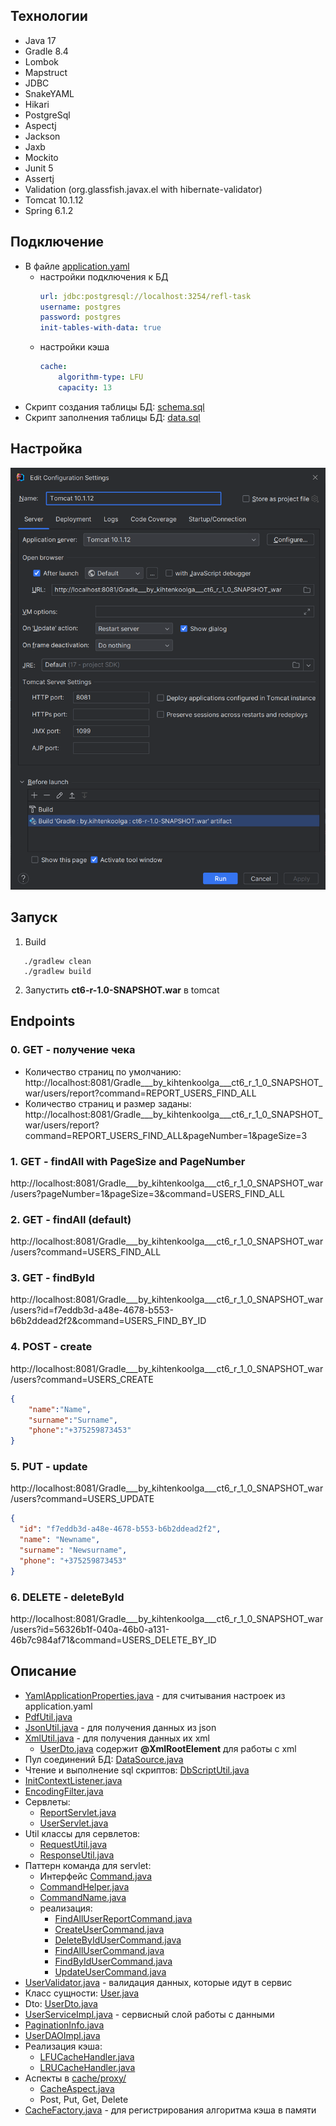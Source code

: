 ## Технологии
  - Java 17
  - Gradle 8.4
  - Lombok
  - Mapstruct
  - JDBC
  - SnakeYAML
  - Hikari
  - PostgreSql
  - Aspectj
  - Jackson 
  - Jaxb 
  - Mockito
  - Junit 5
  - Assertj
  - Validation (org.glassfish.javax.el with hibernate-validator)
  - Tomcat 10.1.12
  - Spring 6.1.2

## Подключение
- В файле [application.yaml](src%2Fmain%2Fresources%2Fapplication.yaml) 
  - настройки подключения к БД
      ```yaml 
      url: jdbc:postgresql://localhost:3254/refl-task
      username: postgres
      password: postgres
      init-tables-with-data: true
      ```
  - настройки кэша 
    ```yaml
    cache:
        algorithm-type: LFU
        capacity: 13
    ```
- Скрипт создания таблицы БД: [schema.sql](src%2Fmain%2Fresources%2Fschema.sql)
- Скрипт заполнения таблицы БД: [data.sql](src%2Fmain%2Fresources%2Fdata.sql)

## Настройка
![img.png](img.png)

## Запуск
1. Build
```
   ./gradlew clean
   ./gradlew build
```
2. Запустить __ct6-r-1.0-SNAPSHOT.war__ в tomcat
## Endpoints
### 0. GET - получение чека
- Количество страниц по умолчанию:  http://localhost:8081/Gradle___by_kihtenkoolga___ct6_r_1_0_SNAPSHOT_war/users/report?command=REPORT_USERS_FIND_ALL
- Количество страниц и размер заданы:  http://localhost:8081/Gradle___by_kihtenkoolga___ct6_r_1_0_SNAPSHOT_war/users/report?command=REPORT_USERS_FIND_ALL&pageNumber=1&pageSize=3
### 1. GET - findAll with PageSize and PageNumber
http://localhost:8081/Gradle___by_kihtenkoolga___ct6_r_1_0_SNAPSHOT_war/users?pageNumber=1&pageSize=3&command=USERS_FIND_ALL

### 2. GET - findAll (default)
http://localhost:8081/Gradle___by_kihtenkoolga___ct6_r_1_0_SNAPSHOT_war/users?command=USERS_FIND_ALL

### 3. GET - findById
http://localhost:8081/Gradle___by_kihtenkoolga___ct6_r_1_0_SNAPSHOT_war/users?id=f7eddb3d-a48e-4678-b553-b6b2ddead2f2&command=USERS_FIND_BY_ID

### 4. POST - create
http://localhost:8081/Gradle___by_kihtenkoolga___ct6_r_1_0_SNAPSHOT_war/users?command=USERS_CREATE
```json
{
    "name":"Name",
    "surname":"Surname",
    "phone":"+375259873453"
}
```

### 5. PUT - update
http://localhost:8081/Gradle___by_kihtenkoolga___ct6_r_1_0_SNAPSHOT_war/users?command=USERS_UPDATE
```json
{
  "id": "f7eddb3d-a48e-4678-b553-b6b2ddead2f2",
  "name": "Newname",
  "surname": "Newsurname",
  "phone": "+375259873453"
}
```

### 6. DELETE - deleteById
http://localhost:8081/Gradle___by_kihtenkoolga___ct6_r_1_0_SNAPSHOT_war/users?id=56326b1f-040a-46b0-a131-46b7c984af71&command=USERS_DELETE_BY_ID

## Описание
- [YamlApplicationProperties.java](src%2Fmain%2Fjava%2Fby%2Fkihtenkoolga%2Futil%2Fproperty%2FYamlApplicationProperties.java) - для считывания настроек из application.yaml
- [PdfUtil.java](src%2Fmain%2Fjava%2Fby%2Fkihtenkoolga%2Futil%2Ffactory%2Fimpl%2FPdfUtil.java)
- [JsonUtil.java](src%2Fmain%2Fjava%2Fby%2Fkihtenkoolga%2Futil%2Ffactory%2Fimpl%2FJsonUtil.java) - для получения данных из json 
- [XmlUtil.java](src%2Fmain%2Fjava%2Fby%2Fkihtenkoolga%2Futil%2Ffactory%2Fimpl%2FXmlUtil.java) - для получения данных их xml
  - [UserDto.java](src%2Fmain%2Fjava%2Fby%2Fkihtenkoolga%2Fdto%2FUserDto.java) содержит __@XmlRootElement__ для работы с xml
- Пул соединений БД: [DataSource.java](src%2Fmain%2Fjava%2Fby%2Fkihtenkoolga%2Fconfig%2FDataSource.java)
- Чтение и выполнение sql скриптов: [DbScriptUtil.java](src%2Fmain%2Fjava%2Fby%2Fkihtenkoolga%2Futil%2FDbScriptUtil.java)
- [InitContextListener.java](src%2Fmain%2Fjava%2Fby%2Fkihtenkoolga%2Flistener%2FInitContextListener.java)
- [EncodingFilter.java](src%2Fmain%2Fjava%2Fby%2Fkihtenkoolga%2Ffilter%2FEncodingFilter.java)
- Сервлеты:
  - [ReportServlet.java](src%2Fmain%2Fjava%2Fby%2Fkihtenkoolga%2Fcontroller%2FReportServlet.java)
  - [UserServlet.java](src%2Fmain%2Fjava%2Fby%2Fkihtenkoolga%2Fcontroller%2FUserServlet.java)
- Util классы для сервлетов:
  - [RequestUtil.java](src%2Fmain%2Fjava%2Fby%2Fkihtenkoolga%2Futil%2FRequestUtil.java)
  - [ResponseUtil.java](src%2Fmain%2Fjava%2Fby%2Fkihtenkoolga%2Futil%2FResponseUtil.java)
- Паттерн команда для servlet:
  - Интерфейс [Command.java](src%2Fmain%2Fjava%2Fby%2Fkihtenkoolga%2Fcommand%2FCommand.java)
  - [CommandHelper.java](src%2Fmain%2Fjava%2Fby%2Fkihtenkoolga%2Fcommand%2FCommandHelper.java)
  - [CommandName.java](src%2Fmain%2Fjava%2Fby%2Fkihtenkoolga%2Fcommand%2FCommandName.java)
  - реализация:
    - [FindAllUserReportCommand.java](src%2Fmain%2Fjava%2Fby%2Fkihtenkoolga%2Fcommand%2Fimpl%2Fuser%2Freport%2FFindAllUserReportCommand.java)
    - [CreateUserCommand.java](src%2Fmain%2Fjava%2Fby%2Fkihtenkoolga%2Fcommand%2Fimpl%2Fuser%2FCreateUserCommand.java)
    - [DeleteByIdUserCommand.java](src%2Fmain%2Fjava%2Fby%2Fkihtenkoolga%2Fcommand%2Fimpl%2Fuser%2FDeleteByIdUserCommand.java)
    - [FindAllUserCommand.java](src%2Fmain%2Fjava%2Fby%2Fkihtenkoolga%2Fcommand%2Fimpl%2Fuser%2FFindAllUserCommand.java)
    - [FindByIdUserCommand.java](src%2Fmain%2Fjava%2Fby%2Fkihtenkoolga%2Fcommand%2Fimpl%2Fuser%2FFindByIdUserCommand.java)
    - [UpdateUserCommand.java](src%2Fmain%2Fjava%2Fby%2Fkihtenkoolga%2Fcommand%2Fimpl%2Fuser%2FUpdateUserCommand.java)
- [UserValidator.java](src%2Fmain%2Fjava%2Fby%2Fkihtenkoolga%2Fvalidator%2FUserValidator.java) - валидация данных, которые идут в сервис
- Класс сущности: [User.java](src%2Fmain%2Fjava%2Fby%2Fkihtenkoolga%2Fmodel%2FUser.java)
- Dto: [UserDto.java](src%2Fmain%2Fjava%2Fby%2Fkihtenkoolga%2Fdto%2FUserDto.java)
- [UserServiceImpl.java](src%2Fmain%2Fjava%2Fby%2Fkihtenkoolga%2Fservice%2Fimpl%2FUserServiceImpl.java) - сервисный слой работы с данными
- [PaginationInfo.java](src%2Fmain%2Fjava%2Fby%2Fkihtenkoolga%2Fconfig%2FPaginationInfo.java)
- [UserDAOImpl.java](src%2Fmain%2Fjava%2Fby%2Fkihtenkoolga%2Fdao%2FUserDAOImpl.java)
- Реализация кэша:
  - [LFUCacheHandler.java](src%2Fmain%2Fjava%2Fby%2Fkihtenkoolga%2Fcache%2Fhandler%2Fimpl%2FLFUCacheHandler.java)
  - [LRUCacheHandler.java](src%2Fmain%2Fjava%2Fby%2Fkihtenkoolga%2Fcache%2Fhandler%2Fimpl%2FLRUCacheHandler.java)
- Аспекты в [cache/proxy/](src%2Fmain%2Fjava%2Fby%2Fkihtenkoolga%2Fcache%2Fproxy)
  - [CacheAspect.java](src%2Fmain%2Fjava%2Fby%2Fkihtenkoolga%2Fcache%2Fproxy%2FCacheAspect.java)
  - Post, Put, Get, Delete
- [CacheFactory.java](src%2Fmain%2Fjava%2Fby%2Fkihtenkoolga%2Fcache%2FCacheFactory.java) - для регистрирования алгоритма кэша в памяти
